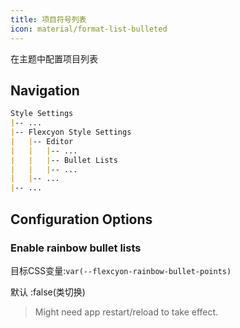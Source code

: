 ```yaml
---
title: 项目符号列表
icon: material/format-list-bulleted
---
```


在主题中配置项目列表

## Navigation

```md
Style Settings
|-- ...
|-- Flexcyon Style Settings
|   |-- Editor
|   |   |-- ...
|   |   |-- Bullet Lists
|   |   |-- ...
|   |-- ...
|-- ...
```

## Configuration Options

### Enable rainbow bullet lists

目标CSS变量:`var(--flexcyon-rainbow-bullet-points)`

默认 :false(类切换)
> Might need app restart/reload to take effect.

